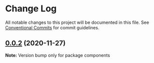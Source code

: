 # Change Log

All notable changes to this project will be documented in this file.
See [Conventional Commits](https://conventionalcommits.org) for commit guidelines.

## [0.0.2](https://github.com/zycau/tech-talk-monorepo/compare/v0.0.1...v0.0.2) (2020-11-27)

**Note:** Version bump only for package components
